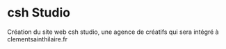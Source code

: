 # csh Studio
Création du site web csh studio, une agence de créatifs qui sera intégré à clementsainthilaire.fr
